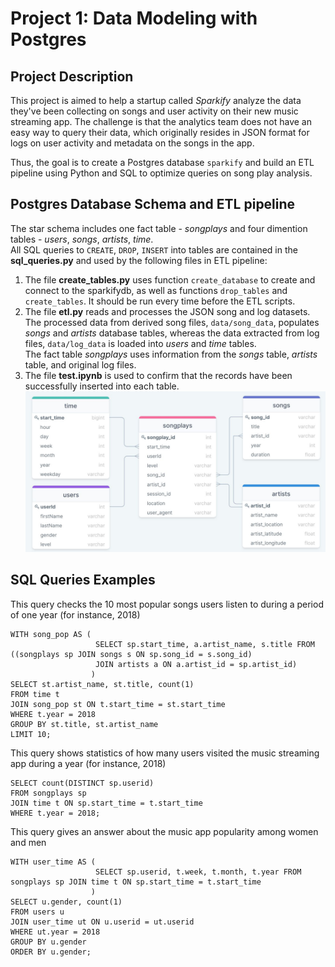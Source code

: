 # Project 1: Data Modeling with Postgres
## Project Description
This project is aimed to help a startup called *Sparkify* analyze the data they've been collecting on songs and user activity on their new music streaming app. 
The challenge is that the analytics team does not have an easy way to query their data, which originally resides in JSON format for logs on user activity and metadata on the songs in the app.

Thus, the goal is to create a Postgres database `sparkify` and build an ETL pipeline using Python and SQL to optimize queries on song play analysis.

## Postgres Database Schema and ETL pipeline
The star schema includes one fact table - *songplays* and four dimention tables - *users*, *songs*, *artists*, *time*.<br>
All SQL queries to `CREATE`, `DROP`, `INSERT` into tables are contained in the **sql_queries.py** and used by the following files in ETL pipeline:
1. The file **create_tables.py** uses function `create_database` to create and connect to the sparkifydb, as well as functions `drop_tables` and `create_tables`. It should be run every time before the ETL scripts.<br>
2. The file **etl.py** reads and processes the JSON song and log datasets. The processed data from derived song files, `data/song_data`, populates *songs* and *artists* database tables, whereas the data extracted from log files, `data/log_data` is loaded into *users* and *time* tables.<br>
The fact table *songplays* uses information from the *songs* table, *artists* table, and original log files.
3. The file **test.ipynb** is used to confirm that the records have been successfully inserted into each table.
![](sparkify_db_er.jpg?raw=true)

## SQL Queries Examples
This query checks the 10 most popular songs users listen to during a period of one year (for instance, 2018)

    WITH song_pop AS (
                       SELECT sp.start_time, a.artist_name, s.title FROM ((songplays sp JOIN songs s ON sp.song_id = s.song_id)
                       JOIN artists a ON a.artist_id = sp.artist_id)
                      )
    SELECT st.artist_name, st.title, count(1)
    FROM time t
    JOIN song_pop st ON t.start_time = st.start_time
    WHERE t.year = 2018
    GROUP BY st.title, st.artist_name
    LIMIT 10;

This query shows statistics of how many users visited the music streaming app during a year (for instance, 2018)

    SELECT count(DISTINCT sp.userid)
    FROM songplays sp
    JOIN time t ON sp.start_time = t.start_time
    WHERE t.year = 2018;

This query gives an answer about the music app popularity among women and men
    
    WITH user_time AS (
                       SELECT sp.userid, t.week, t.month, t.year FROM songplays sp JOIN time t ON sp.start_time = t.start_time
                      )
    SELECT u.gender, count(1)
    FROM users u
    JOIN user_time ut ON u.userid = ut.userid
    WHERE ut.year = 2018
    GROUP BY u.gender
    ORDER BY u.gender;
